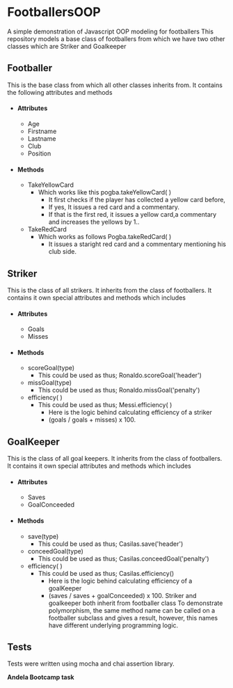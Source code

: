 # FootballersOOP
A simple demonstration of Javascript OOP modeling for footballers
This repository models a base class of footballers from which we have two other classes which are Striker and Goalkeeper

## Footballer
This is the base class from which all other classes inherits from.
It contains the following attributes and methods
* #### Attributes
  * Age
  * Firstname
  * Lastname
  * Club
  * Position
* #### Methods
  * TakeYellowCard
    * Which works like this
      pogba.takeYellowCard( )
      * It first checks if the player has collected a yellow card before,
      * If yes, It issues a red card and a commentary.
      * If that is the first red, it issues a yellow card,a commentary and increases the yellows by 1..
  * TakeRedCard
    * Which works as follows
      Pogba.takeRedCard( )
      * It issues a staright red card and a commentary mentioning his club side.
## Striker
This is the class of all strikers. It inherits from the class of footballers.
It contains it own special attributes and methods which includes
* #### Attributes
  * Goals
  * Misses
* #### Methods
  * scoreGoal(type)
    * This could be used as thus; Ronaldo.scoreGoal('header')
  * missGoal(type)
    * This could be used as thus; Ronaldo.missGoal('penalty')
  * efficiency( )
    * This could be used as thus; Messi.efficiency( )
      * Here is the logic behind calculating efficiency of a striker
      * (goals / goals + misses) x 100.
      
## GoalKeeper
This is the class of all goal keepers. It inherits from the class of footballers.
It contains it own special attributes and methods which includes
* #### Attributes
  * Saves
  * GoalConceeded
* #### Methods
  * save(type)
    * This could be used as thus; Casilas.save('header')
  * conceedGoal(type)
    * This could be used as thus; Casilas.conceedGoal('penalty')
  * efficiency( )
    * This could be used as thus; Casilas.efficiency()
      * Here is the logic behind calculating efficiency of a goalKeeper
      * (saves / saves + goalConceeded) x 100.
Striker and goalkeeper both inherit from footballer class
To demonstrate polymorphism, the same method name can be called on a footballer subclass and gives a result, however, this names have different underlying programming logic. 

## Tests
Tests were written using mocha and chai assertion library.

**Andela Bootcamp task**
